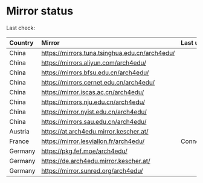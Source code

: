 <script src="./time.js"></script>
# Mirror status
Last check: <script type="text/javascript">localize(1734207837.7906635);</script>

|Country|Mirror|Last update|
|:------|:-----|:----------|
|China|https://mirrors.tuna.tsinghua.edu.cn/arch4edu/|<script type="text/javascript">localize(1734158504);</script>|
|China|https://mirrors.aliyun.com/arch4edu/|<script type="text/javascript">localize(1734158504);</script>|
|China|https://mirrors.bfsu.edu.cn/arch4edu/|<script type="text/javascript">localize(1734158504);</script>|
|China|https://mirrors.cernet.edu.cn/arch4edu/|<script type="text/javascript">localize(1734158504);</script>|
|China|https://mirror.iscas.ac.cn/arch4edu/|<script type="text/javascript">localize(1734158504);</script>|
|China|https://mirrors.nju.edu.cn/arch4edu/|<script type="text/javascript">localize(1734158504);</script>|
|China|https://mirror.nyist.edu.cn/arch4edu/|<script type="text/javascript">localize(1734158504);</script>|
|China|https://mirrors.sau.edu.cn/arch4edu/|<script type="text/javascript">localize(1731653531);</script>|
|Austria|https://at.arch4edu.mirror.kescher.at/|<script type="text/javascript">localize(1734158504);</script>|
|France|https://mirror.lesviallon.fr/arch4edu/|ConnectionError|
|Germany|https://pkg.fef.moe/arch4edu/|<script type="text/javascript">localize(1734158504);</script>|
|Germany|https://de.arch4edu.mirror.kescher.at/|<script type="text/javascript">localize(1734158504);</script>|
|Germany|https://mirror.sunred.org/arch4edu/|<script type="text/javascript">localize(1734158504);</script>|

<script src="./tablefilter/tablefilter.js"></script>
<script src="./table.js"></script>